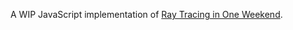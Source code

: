 A WIP JavaScript implementation of [Ray Tracing in One Weekend](https://raytracing.github.io/books/RayTracingInOneWeekend.html).
